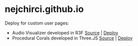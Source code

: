 # nejchirci.github.io
Deploy for custom user pages:
- Audio Visualizer developed in R3F [Source](https://github.com/NejcHirci/audio-visualizer) | [Deploy](https://nejchirci.github.io/audio-visualizer/)
- Procedural Corals developed in Three.JS [Source](https://github.com/NejcHirci/ProceduralCorals) | [Deploy](https://nejchirci.github.io/procedural-corals/)
